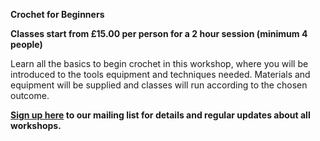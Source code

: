 **Crochet for Beginners**

**Classes start from £15.00 per person for a 2 hour session (minimum 4 people)**

Learn all the basics to begin crochet in this workshop, where you will be introduced to the tools equipment and techniques needed.
Materials and equipment will be supplied and classes will run according to the chosen outcome.

**[Sign up here](/contact)  to our mailing list for details and regular updates about all workshops.**
